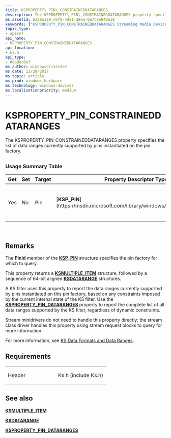```yaml
---
title: KSPROPERTY\_PIN\_CONSTRAINEDDATARANGES
description: The KSPROPERTY\_PIN\_CONSTRAINEDDATARANGES property specifies the list of data ranges currently supported by pins instantiated on the pin factory.
ms.assetid: 6328a128-c6f8-4de1-a86a-0a7c8a940e18
keywords: ["KSPROPERTY_PIN_CONSTRAINEDDATARANGES Streaming Media Devices"]
topic_type:
- apiref
api_name:
- KSPROPERTY_PIN_CONSTRAINEDDATARANGES
api_location:
- ks.h
api_type:
- HeaderDef
ms.author: windowsdriverdev
ms.date: 11/28/2017
ms.topic: article
ms.prod: windows-hardware
ms.technology: windows-devices
ms.localizationpriority: medium
---
```


# KSPROPERTY\_PIN\_CONSTRAINEDDATARANGES


The KSPROPERTY\_PIN\_CONSTRAINEDDATARANGES property specifies the list of data ranges currently supported by pins instantiated on the pin factory.

## <span id="ddk_ksproperty_pin_constraineddataranges_ks"></span><span id="DDK_KSPROPERTY_PIN_CONSTRAINEDDATARANGES_KS"></span>


### <span id="Usage_Summary_Table"></span><span id="usage_summary_table"></span><span id="USAGE_SUMMARY_TABLE"></span>Usage Summary Table

<table>
<colgroup>
<col width="20%" />
<col width="20%" />
<col width="20%" />
<col width="20%" />
<col width="20%" />
</colgroup>
<thead>
<tr class="header">
<th>Get</th>
<th>Set</th>
<th>Target</th>
<th>Property Descriptor Type</th>
<th>Property Value Type</th>
</tr>
</thead>
<tbody>
<tr class="odd">
<td><p>Yes</p></td>
<td><p>No</p></td>
<td><p>Pin</p></td>
<td><p>[<strong>KSP_PIN</strong>](https://msdn.microsoft.com/library/windows/hardware/ff566722)</p></td>
<td><p>[<strong>KSMULTIPLE_ITEM</strong>](https://msdn.microsoft.com/library/windows/hardware/ff563441) and [<strong>KSDATARANGE</strong>](https://msdn.microsoft.com/library/windows/hardware/ff561658)</p></td>
</tr>
</tbody>
</table>

 

Remarks
-------

The **PinId** member of the [**KSP\_PIN**](https://msdn.microsoft.com/library/windows/hardware/ff566722) structure specifies the pin factory for which to query.

This property returns a [**KSMULTIPLE\_ITEM**](https://msdn.microsoft.com/library/windows/hardware/ff563441) structure, followed by a sequence of 64-bit aligned [**KSDATARANGE**](https://msdn.microsoft.com/library/windows/hardware/ff561658) structures.

A KS filter uses this property to report the data ranges currently supported by pins instantiated on this pin factory, based on any constraints imposed by the current internal state of the KS filter. Use the [**KSPROPERTY\_PIN\_DATARANGES**](ksproperty-pin-dataranges.md) property to report the complete list of all data ranges supported by the KS filter, regardless of dynamic constraints.

Stream minidrivers do not need to handle this property directly; the stream class driver handles this property using stream request blocks to query for more information.

For more information, see [KS Data Formats and Data Ranges](https://msdn.microsoft.com/library/windows/hardware/ff567632).

Requirements
------------

<table>
<colgroup>
<col width="50%" />
<col width="50%" />
</colgroup>
<tbody>
<tr class="odd">
<td><p>Header</p></td>
<td>Ks.h (include Ks.h)</td>
</tr>
</tbody>
</table>

## <span id="see_also"></span>See also


[**KSMULTIPLE\_ITEM**](https://msdn.microsoft.com/library/windows/hardware/ff563441)

[**KSDATARANGE**](https://msdn.microsoft.com/library/windows/hardware/ff561658)

[**KSPROPERTY\_PIN\_DATARANGES**](ksproperty-pin-dataranges.md)

 

 






